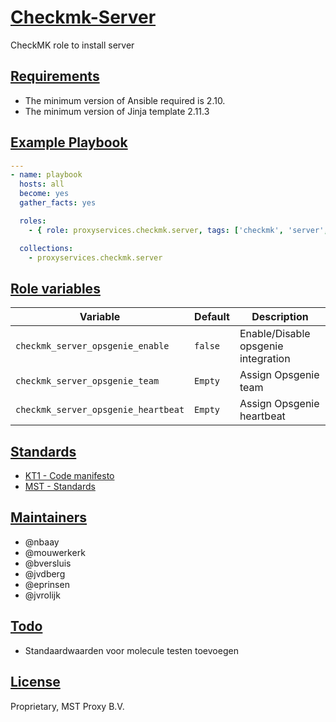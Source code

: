 # [Checkmk-Server](#checkmk-server)

CheckMK role to install server

## [Requirements](#requirements)

* The minimum version of Ansible required is 2.10.
* The minimum version of Jinja template 2.11.3

## [Example Playbook](#example-playbook)

```yaml
---
- name: playbook
  hosts: all
  become: yes
  gather_facts: yes

  roles:
    - { role: proxyservices.checkmk.server, tags: ['checkmk', 'server', 'application'] }

  collections:
    - proxyservices.checkmk.server

```

## [Role variables](#role-variables)

| Variable | Default | Description |
| -------- | ------- | ----------- |
| `checkmk_server_opsgenie_enable` | `false` | Enable/Disable opsgenie integration
| `checkmk_server_opsgenie_team` | `Empty` | Assign Opsgenie team
| `checkmk_server_opsgenie_heartbeat` | `Empty` |  Assign Opsgenie heartbeat

## [Standards](#standards)

* [KT1 - Code manifesto](https://proxymanagedservices.atlassian.net/wiki/spaces/KT1/pages/255197272/Code+Manifest)
* [MST - Standards](https://proxymanagedservices.atlassian.net/wiki/spaces/PROD/pages/258703444/Ansible+Standards)

## [Maintainers](#maintainers)

* @nbaay
* @mouwerkerk
* @bversluis
* @jvdberg
* @eprinsen
* @jvrolijk

## [Todo](#todo)

* Standaardwaarden voor molecule testen toevoegen

## [License](#license)

Proprietary, MST Proxy B.V.
